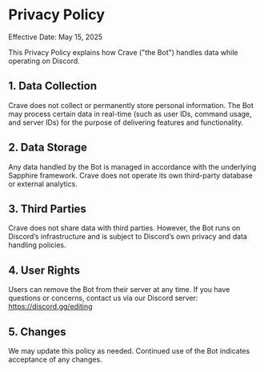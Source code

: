 # Privacy Policy

Effective Date: May 15, 2025

This Privacy Policy explains how Crave ("the Bot") handles data while operating on Discord.

## 1. Data Collection
Crave does not collect or permanently store personal information. The Bot may process certain data in real-time (such as user IDs, command usage, and server IDs) for the purpose of delivering features and functionality.

## 2. Data Storage
Any data handled by the Bot is managed in accordance with the underlying Sapphire framework. Crave does not operate its own third-party database or external analytics.

## 3. Third Parties
Crave does not share data with third parties. However, the Bot runs on Discord’s infrastructure and is subject to Discord’s own privacy and data handling policies.

## 4. User Rights
Users can remove the Bot from their server at any time. If you have questions or concerns, contact us via our Discord server: https://discord.gg/editing

## 5. Changes
We may update this policy as needed. Continued use of the Bot indicates acceptance of any changes.

